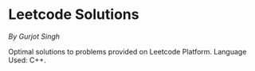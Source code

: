 # Leetcode Solutions
*By Gurjot Singh*

Optimal solutions to problems provided on Leetcode Platform.
Language Used: C++.
